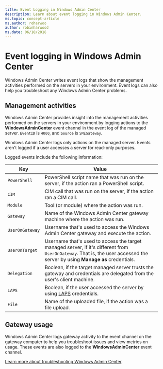```yaml
---
title: Event Logging in Windows Admin Center
description: Learn about event logging in Windows Admin Center.
ms.topic: concept-article
ms.author: roharwoo
author: robinharwood
ms.date: 06/18/2018
---
```


# Event logging in Windows Admin Center

Windows Admin Center writes event logs that show the management activities performed on the servers in your environment. Event logs can also help you troubleshoot any Windows Admin Center problems.

## Management activities

Windows Admin Center provides insight into the management activities performed on the servers in your environment by logging actions to the **WindowsAdminCenter** event channel in the event log of the managed server. `EventID` is `4000`, and `Source` is `SMEGateway`.

Windows Admin Center logs only actions on the managed server. Events aren't logged if a user accesses a server for read-only purposes.

Logged events include the following information:

| Key           | Value                                                                                              |
|---------------|----------------------------------------------------------------------------------------------------|
| `PowerShell`    | PowerShell script name that was run on the server, if the action ran a PowerShell script. |
| `CIM `          | CIM call that was run on the server, if the action ran a CIM call.                        |
| `Module`        | Tool (or module) where the action was run.                                                     |
| `Gateway`       | Name of the Windows Admin Center gateway machine where the action was run.                     |
| `UserOnGateway` | Username that's used to access the Windows Admin Center gateway and execute the action.                    |
| `UserOnTarget`  | Username that's used to access the target managed server, if it's different from `UserOnGateway`. That is, the user accessed the server by using **Manage as** credentials. |
| `Delegation`    | Boolean, if the target managed server trusts the gateway and credentials are delegated from the user's client machine.             |
| `LAPS`          | Boolean, if the user accessed the server by using [LAPS](/previous-versions/mt227395(v=msdn.10)) credentials.                          |
| `File`          | Name of the uploaded file, if the action was a file upload.                                |

## Gateway usage

Windows Admin Center logs gateway activity to the event channel on the gateway computer to help you troubleshoot issues and view metrics on usage. These events are also logged to the **WindowsAdminCenter** event channel.

[Learn more about troubleshooting Windows Admin Center](../support/troubleshooting.md).
